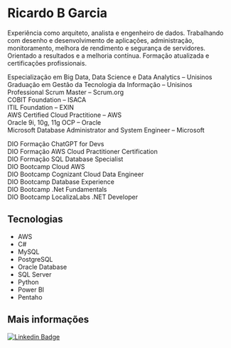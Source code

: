 # Ricardo B Garcia
Experiência como arquiteto, analista e engenheiro de dados. Trabalhando com desenho e desenvolvimento de aplicações, administração, monitoramento, melhora de rendimento e segurança de servidores. Orientado a resultados e a melhoria contínua. Formação atualizada e certificações profissionais.

Especialização em Big Data, Data Science e Data Analytics – Unisinos<br />
Graduação em Gestão da Tecnologia da Informação – Unisinos<br />
Professional Scrum Master – Scrum.org<br />
COBIT Foundation – ISACA<br />
ITIL Foundation – EXIN<br />
AWS Certified Cloud Practitione – AWS<br />
Oracle 9i, 10g, 11g OCP – Oracle<br />
Microsoft Database Administrator and System Engineer – Microsoft<br />

DIO Formação ChatGPT for Devs<br />
DIO Formação AWS Cloud Practitioner Certification<br />
DIO Formação SQL Database Specialist<br />
DIO Bootcamp Cloud AWS<br />
DIO Bootcamp Cognizant Cloud Data Engineer<br />
DIO Bootcamp Database Experience<br />
DIO Bootcamp .Net Fundamentals<br />
DIO Bootcamp LocalizaLabs .NET Developer<br />

## Tecnologias
- AWS
- C#
- MySQL
- PostgreSQL
- Oracle Database
- SQL Server
- Python
- Power BI
- Pentaho

## Mais informações
[![Linkedin Badge](https://img.shields.io/badge/-LinkedIn-blue?style=for-the-badge&logo=Linkedin&logoColor=white&link=https://www.linkedin.com/in/ricardo-barrionuevo-garcia-7048811a)](https://www.linkedin.com/in/ricardo-barrionuevo-garcia-7048811a)

